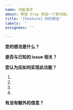 ```yaml
---
name: 功能请求
about: 希望 Xray 添加一个新功能。
title: '[Feature] 你的想法'
labels: ''
assignees: ''

---
```


<!-- 感谢您的反馈！
1. 请先确认您提交的是功能请求。
2. 我们不建议缺少经验的用户提出功能请求。
3. 请先查询已有的 Issues 与 Discussions ，并且详细阅读文档的相关内容。重复的 issue 将有可能被关闭。
4. 需要向您明确一点：任何开发者均没有义务满足您的需求。特别是不合理或没有意义的功能。
5. 您需要完整地完成下列内容，否则此 issue 可能不会被处理。
-->

**您的想法是什么？**
<!-- 请清晰简洁地描述您预期中的功能。-->

**是否与已知的 issue 相关？**
<!-- 如果是，请在此注明 -->

**您认为应如何实现此功能？**
<!-- 请清晰简洁地描述如何实现此功能。-->
1. 
2. 
3. 
4. 

**有没有额外的信息？**
<!-- 如果您有额外的信息，请在此处说明。-->
